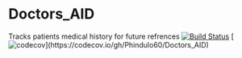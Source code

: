 # Doctors_AID

Tracks patients medical history for future refrences
[![Build Status](https://travis-ci.com/baloB99/Doctors_AID.svg?branch=master)](https://travis-ci.com/baloB99/Doctors_AID)
[![codecov](https://codecov.io/gh/Phindulo60/Doctors_AID/branch/master/graph/badge.svg?token='LRGUn1co95')](https://codecov.io/gh/Phindulo60/Doctors_AID)
